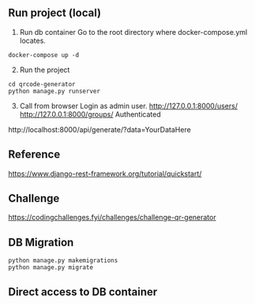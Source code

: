 ## Run project (local)
1. Run db container
Go to the root directory where docker-compose.yml locates.
```
docker-compose up -d
```

2. Run the project
```
cd qrcode-generator
python manage.py runserver
```

3. Call from browser
Login as admin user.
http://127.0.0.1:8000/users/
http://127.0.0.1:8000/groups/
Authenticated

http://localhost:8000/api/generate/?data=YourDataHere


## Reference
https://www.django-rest-framework.org/tutorial/quickstart/

## Challenge
https://codingchallenges.fyi/challenges/challenge-qr-generator

## DB Migration
```
python manage.py makemigrations
python manage.py migrate
```

## Direct access to DB container

